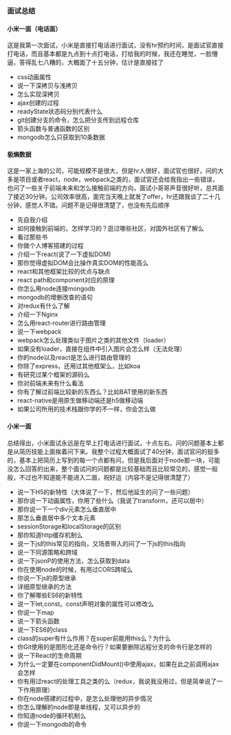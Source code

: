 ### 面试总结

#### 小米一面（电话面）
这是我第一次面试，小米是直接打电话进行面试，没有hr预约时间，是面试官直接打电话，而且基本都是九点到十点打电话，打给我的时候，我还在睡觉，一脸懵逼，答得乱七八糟的，大概面了十五分钟，估计是直接挂了

+ css动画属性
+ 说一下深拷贝与浅拷贝
+ 怎么实现深拷贝
+ ajax创建的过程
+ readyState状态码分别代表什么
+ git创建分支的命令，怎么把分支传到远程仓库
+ 箭头函数与普通函数的区别
+ mongodb怎么只获取到10条数据

#### 极熵数据
这是一家上海的公司，可能规模不是很大，但是hr人很好，面试官也很好，问的大多是项目或者react，node，webpack之类的，面试官还会给我指出一些错误，也问了一些关于前端未来和怎么接触前端的方向，面试小哥哥声音很好听，总共面了接近30分钟。公司效率很高，面完当天晚上就发了offer，hr还跟我谈了二十几分钟，感觉人不错。问题不是记得很清楚了，也没有先后顺序

+ 先自我介绍
+ 如何接触到前端的，怎样学习的？逛过哪些社区，对国外社区有了解么
+ 看过那些书
+ 你做个人博客搭建的过程
+ 介绍一下react(说了一下虚拟DOM)
+ 那你觉得虚拟DOM会比操作真实DOM的性能高么
+ react和其他框架比较的优点与缺点
+ react path和component对应的原理
+ 你怎么用node连接mongodb
+ mongodb的增删改查的语句
+ 对redux有什么了解
+ 介绍一下Nginx
+ 怎么用react-router进行路由管理
+ 说一下webpack
+ webpack怎么处理类似于图片之类的其他文件（loader）
+ 如果没有loader，直接在组件中引入图片会怎么样（无法处理）
+ 你的node以及react是怎么进行路由管理的
+ 你除了express，还用过其他框架么，比如koa
+ 有研究过某个框架的源码么
+ 你对前端未来有什么看法
+ 你有了解过前端比较新的东西么？比如BAT使用的新东西
+ react-native是用原生做移动端还是h5做移动端
+ 如果公司所用的技术栈跟你学的不一样，你会怎么做

#### 小米一面
总结得出，小米面试永远是在早上打电话进行面试，十点左右。问的问题基本上都是从简历技能上面挨着问下来。我整个过程大概面试了40分钟，面试官问的挺多的，基本上把简历上写到的每一个点都有问，但是我后面对于node那一块，可能没怎么回答的出来，整个面试问的问题都是比较基础而且比较常见的，感觉一般般，不过也不知道能不能进入二面，祝好运（内容不是记得很清楚了）

+ 说一下H5的新特性（大体说了一下，然后他延生的问了一些问题）
+ 那你说一下动画属性，你用了些什么（我说了transform，还可以居中）
+ 那你说一下一个div元素怎么垂直居中
+ 那怎么垂直居中多个文本元素
+ sessionStorage和localStorage的区别
+ 那你知道http缓存机制么
+ 说一下js的this常见的指向，又场景带入的问了一下js的this指向
+ 说一下同源策略和跨域
+ 说一下jsonP的使用方法，怎么获取到data
+ 你在使用node的时候，有用过CORS跨域么
+ 你说一下js的原型继承
+ 详细原型继承的方法
+ 你了解哪些ES6的新特性
+ 说一下let,const。const声明对象的属性可以修改么
+ 你说一下map
+ 说一下箭头函数
+ 说一下ES6的class
+ class的super有什么作用？在super前能用this么？为什么
+ 你Git使用的是图形化还是命令行？如果要删除远程分支的命令行是怎样的
+ 说一下React的生命周期
+ 为什么一定要在componentDidMount()中使用ajax，如果在此之前调用ajax会怎样
+ 你有用过react的处理工具之类的么（redux，我说我没用过，但是简单说了一下作用原理）
+ 你在node搭建的过程中，是怎么处理他的异步情况
+ 你怎么理解的node即是单线程，又可以异步的
+ 你知道node的循环机制么
+ 你说一下mongodb的命令